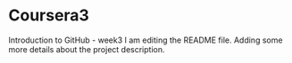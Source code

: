# Coursera3
Introduction to GitHub - week3
I am editing the README file. Adding some more details about the project description.
